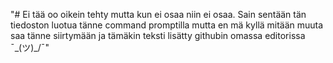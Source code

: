 "# Ei tää oo oikein tehty mutta kun ei osaa niin ei osaa. Sain sentään tän tiedoston luotua tänne command promptilla mutta en mä kyllä mitään muuta saa tänne siirtymään ja tämäkin teksti lisätty githubin omassa editorissa ¯\_(ツ)_/¯" 
